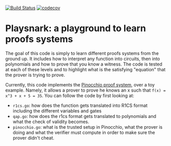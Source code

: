 [![Build Status](https://travis-ci.com/nikkolasg/playsnark.svg?branch=master)](https://travis-ci.com/nikkolasg/playsnark)
[![codecov](https://codecov.io/gh/nikkolasg/playsnark/branch/master/graph/badge.svg?token=F29VQZ22KO)](undefined)

# Playsnark: a playground to learn proofs systems

The goal of this code is simply to learn different proofs systems from the
ground up. It includes how to interpret any function into circuits, then into
polynomials and how to prove that you know a witness. 
The code is tested at each of these levels and to highlight what is the
satisfying "equation" that the prover is trying to prove.

Currently, this code implements the [Pinocchio proof
system](https://eprint.iacr.org/2013/879.pdf), over a toy example.  Namely, it
allows a prover to prove he knows an x such that `f(x) = x^3 + x + 5 = 35`.
You can follow the code by first looking at:
* `r1cs.go`: how does the function gets translated into R1CS format including the
  different variables and gates
* `qap.go`: how does the r1cs format gets translated to polynomials and what the
  check of validity becomes.
* `pinocchio.go`: what is the trusted setup in Pinocchio, what the prover is
  doing and what the verifier must compute in order to make sure the prover
  didn't cheat.



